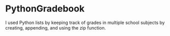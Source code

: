 # PythonGradebook

I used Python lists by keeping track of grades in multiple school subjects by creating, appending, and using the zip function.
